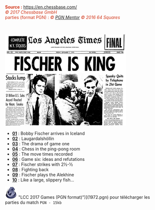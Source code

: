 <font color="#d13416"><b>Source :</b> <a href="https://en.chessbase.com/">https://en.chessbase.com/</a><br>
<i><span role="img" aria-label="copyright icon" data-reactid="890">©</span> 2017 Chessbase GmbH</i><br>parties (format PGN) : <i><span role="img" aria-label="copyright icon" data-reactid="890">©</span> <a href="http://theweekinchess.com/">PGN Mentor</a> <span role="img" aria-label="copyright icon" data-reactid="890">©</span> 2016 64 Squares</i></font><br>&nbsp;
<br>&nbsp;

![](LATimes.jpg)

* [**01**](https://www.evernote.com/shard/s122/sh/50e0693d-f1da-4d0e-8431-dbf82f48a636/fe646daa465137b94982d86c4915c947) : Bobby Fischer arrives in Iceland
* [**02**](https://www.evernote.com/shard/s122/sh/16f9935a-c031-4fd4-b7cd-c10e1d718609/ab68b3bf008f3558cf546a335b6e53e4) : Laugardalshöllin
* [**03**](https://www.evernote.com/shard/s122/sh/dac64137-80b1-43da-aa13-d2b884a2192a/2b7476b995c0a741e3931061c9a4b3c2) : The drama of game one
* [**04**](https://www.evernote.com/shard/s122/sh/6b7a0ce7-5daa-41ee-a260-eaced636ba9a/fee75991305ad7079f26c6eb6b306144) : Chess in the ping-pong room
* [**05**](https://www.evernote.com/shard/s122/sh/6d9a39b3-6324-4a82-a27d-253ff422b8ff/2ec67235d8a7d2704bf2b21e2bb3e579) : The move times recorded
* [**06**](https://www.evernote.com/shard/s122/sh/c22a02d0-e2d1-408f-86ba-9674b9de7f69/f34a729ce506f091767a79f53e0cd275) : Game six: ideas and refutations
* [**07**](https://www.evernote.com/shard/s122/sh/f60d54b3-709a-477f-9343-f70e4c1bd490/bf248b1045988369fb38ad71db920c91) : Fischer strikes with 2&#189;-&#189;
* [**08**](https://www.evernote.com/shard/s122/sh/65b3593c-a071-4b1e-913a-ba3e4aa8cb23/969d48957cfae4a0052b63cc19c1a56e) : Fighting back
* [**09**](https://www.evernote.com/shard/s122/sh/822865d0-25e8-41db-98b9-18feb2ad9c6b/c5ff918ffd4a21e8e05718cdd98836d2) : Fischer plays the Alekhine
* [**10**](https://www.evernote.com/shard/s122/sh/75b2321e-159a-439b-a8f3-afedb7926db4/a931aa7e4c27dd23b191eb51c78fd29e) : Like a large, slippery fish...

![](PGN.png) "LCC 2017 Games (PGN format)")](1972.pgn) pour télécharger les parties du match  `PGN - 15kb`

